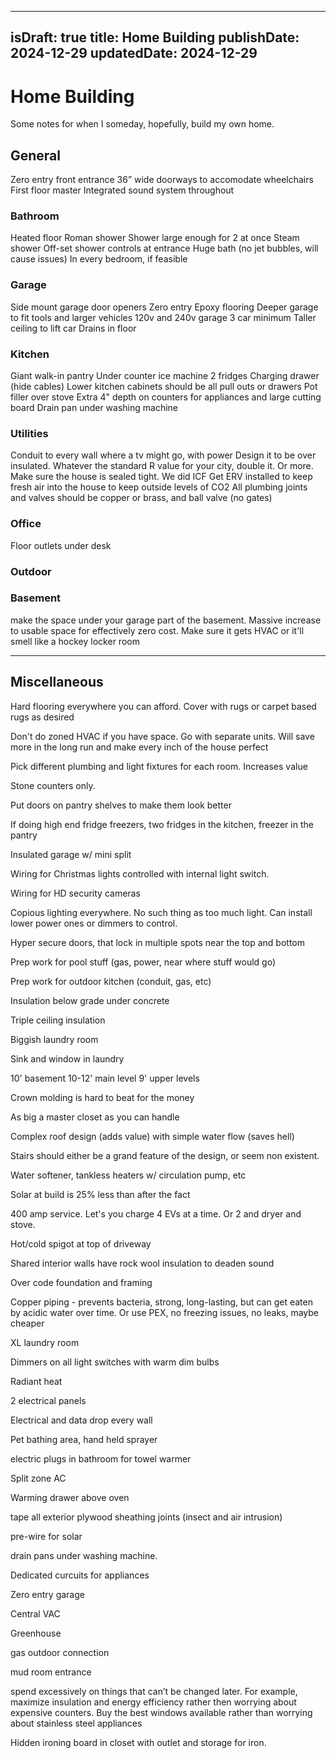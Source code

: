 
---
isDraft: true
title: Home Building
publishDate: 2024-12-29
updatedDate: 2024-12-29
---
# Home Building

Some notes for when I someday, hopefully, build my own home.

## General
Zero entry front entrance
36” wide doorways to accomodate wheelchairs
First floor master
Integrated sound system throughout

### Bathroom
Heated floor
Roman shower
Shower large enough for 2 at once
Steam shower
Off-set shower controls at entrance
Huge bath (no jet bubbles, will cause issues)
In every bedroom, if feasible

### Garage
Side mount garage door openers
Zero entry
Epoxy flooring
Deeper garage to fit tools and larger vehicles
120v and 240v garage
3 car minimum
Taller ceiling to lift car
Drains in floor

### Kitchen
Giant walk-in pantry
Under counter ice machine
2 fridges
Charging drawer (hide cables)
Lower kitchen cabinets should be all pull outs or drawers
Pot filler over stove
Extra 4" depth on counters for appliances and large cutting board
Drain pan under washing machine

### Utilities
Conduit to every wall where a tv might go, with power
Design it to be over insulated. Whatever the standard R value for your city, double it. Or more. Make sure the house is sealed tight. We did ICF
Get ERV installed to keep fresh air into the house to keep outside levels of CO2
All plumbing joints and valves should be copper or brass, and ball valve (no gates)

### Office
Floor outlets under desk

### Outdoor

### Basement
make the space under your garage part of the basement. Massive increase to usable space for effectively zero cost. Make sure it gets HVAC or it'll smell like a hockey locker room 

---

## Miscellaneous

Hard flooring everywhere you can afford. Cover with rugs or carpet based rugs as desired

Don't do zoned HVAC if you have space. Go with separate units. Will save more in the long run and make every inch of the house perfect 

Pick different plumbing and light fixtures for each room. Increases value 

Stone counters only.

Put doors on pantry shelves to make them look better

If doing high end fridge freezers, two fridges in the kitchen, freezer in the pantry

Insulated garage w/ mini split

Wiring for Christmas lights controlled with internal light switch.

Wiring for HD security cameras 

Copious lighting everywhere. No such thing as too much light. Can install lower power ones or dimmers to control.

Hyper secure doors, that lock in multiple spots near the top and bottom

Prep work for pool stuff (gas, power, near where stuff would go)

Prep work for outdoor kitchen (conduit, gas, etc)

Insulation below grade under concrete 

Triple ceiling insulation 

Biggish laundry room

Sink and window in laundry

10' basement 10-12' main level 9' upper levels 

Crown molding is hard to beat for the money

As big a master closet as you can handle

Complex roof design (adds value) with simple water flow (saves hell)

Stairs should either be a grand feature of the design, or seem non existent. 

Water softener, tankless heaters w/ circulation pump, etc

Solar at build is 25% less than after the fact

400 amp service. Let's you charge 4 EVs at a time. Or 2 and dryer and stove. 

Hot/cold spigot at top of driveway

Shared interior walls have rock wool insulation to deaden sound

Over code foundation and framing

Copper piping - prevents bacteria, strong, long-lasting, but can get eaten by acidic water over time. Or use PEX, no freezing issues, no leaks, maybe cheaper

XL laundry room

Dimmers on all light switches with warm dim bulbs

Radiant heat

2 electrical panels

Electrical and data drop every wall

Pet bathing area, hand held sprayer

electric plugs in bathroom for towel warmer

Split zone AC

Warming drawer above oven

tape all exterior plywood sheathing joints (insect and air intrusion)

pre-wire for solar

drain pans under washing machine.

Dedicated curcuits for appliances

Zero entry garage

Central VAC

Greenhouse

gas outdoor connection

mud room entrance

spend excessively on things that can’t be changed later.  For example, maximize insulation and energy efficiency rather then worrying about expensive counters.  Buy the best windows available rather than worrying about stainless steel appliances

Hidden ironing board in closet with outlet and storage for iron.

